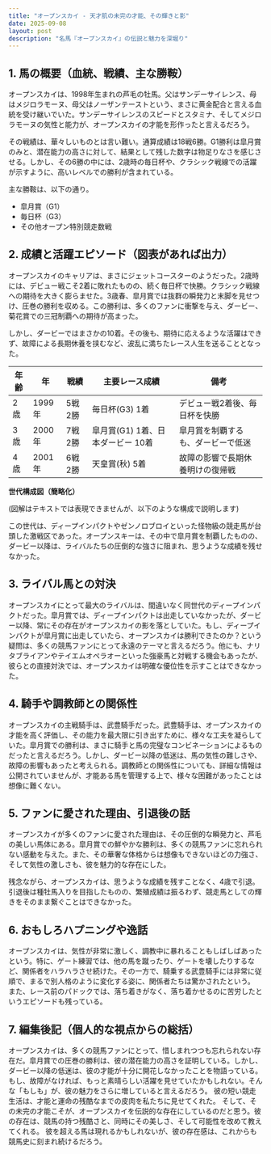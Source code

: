 ```yaml
---
title: "オープンスカイ - 天才肌の未完の才能、その輝きと影"
date: 2025-09-08
layout: post
description: "名馬『オープンスカイ』の伝説と魅力を深堀り"
---
```


## 1. 馬の概要（血統、戦績、主な勝鞍）

オープンスカイは、1998年生まれの芦毛の牡馬。父はサンデーサイレンス、母はメジロラモーヌ、母父はノーザンテーストという、まさに黄金配合と言える血統を受け継いでいた。サンデーサイレンスのスピードとスタミナ、そしてメジロラモーヌの気性と能力が、オープンスカイの才能を形作ったと言えるだろう。  

その戦績は、華々しいものとは言い難い。通算成績は18戦6勝。G1勝利は皐月賞のみと、潜在能力の高さに対して、結果として残した数字は物足りなさを感じさせる。しかし、その6勝の中には、2歳時の毎日杯や、クラシック戦線での活躍が示すように、高いレベルでの勝利が含まれている。  

主な勝鞍は、以下の通り。

* 皐月賞（G1）
* 毎日杯（G3）
* その他オープン特別競走数戦


## 2. 成績と活躍エピソード（図表があれば出力）

オープンスカイのキャリアは、まさにジェットコースターのようだった。2歳時には、デビュー戦こそ2着に敗れたものの、続く毎日杯で快勝。クラシック戦線への期待を大きく膨らませた。3歳春、皐月賞では抜群の瞬発力と末脚を見せつけ、圧巻の勝利を収める。この勝利は、多くのファンに衝撃を与え、ダービー、菊花賞での三冠制覇への期待が高まった。


しかし、ダービーではまさかの10着。その後も、期待に応えるような活躍はできず、故障による長期休養を挟むなど、波乱に満ちたレース人生を送ることとなった。

| 年齢 | 年 | 戦績 | 主要レース成績 | 備考 |
|---|---|---|---|---|
| 2歳 | 1999年 | 5戦2勝 | 毎日杯(G3) 1着 | デビュー戦2着後、毎日杯を快勝 |
| 3歳 | 2000年 | 7戦2勝 | 皐月賞(G1) 1着、日本ダービー 10着 | 皐月賞を制覇するも、ダービーで低迷 |
| 4歳 | 2001年 | 6戦2勝 | 天皇賞(秋) 5着 | 故障の影響で長期休養明けの復帰戦 |


**世代構成図（簡略化）**

(図解はテキストでは表現できませんが、以下のような構成で説明します)

この世代は、ディープインパクトやゼンノロブロイといった怪物級の競走馬が台頭した激戦区であった。オープンスキーは、その中で皐月賞を制覇したものの、ダービー以降は、ライバルたちの圧倒的な強さに阻まれ、思うような成績を残せなかった。


## 3. ライバル馬との対決

オープンスカイにとって最大のライバルは、間違いなく同世代のディープインパクトだった。皐月賞では、ディープインパクトは出走していなかったが、ダービー以降、常にその存在がオープンスカイの影を落としていた。もし、ディープインパクトが皐月賞に出走していたら、オープンスカイは勝利できたのか？という疑問は、多くの競馬ファンにとって永遠のテーマと言えるだろう。他にも、ナリタブライアンやテイエムオペラオーといった強豪馬と対戦する機会もあったが、彼らとの直接対決では、オープンスカイは明確な優位性を示すことはできなかった。


## 4. 騎手や調教師との関係性

オープンスカイの主戦騎手は、武豊騎手だった。武豊騎手は、オープンスカイの才能を高く評価し、その能力を最大限に引き出すために、様々な工夫を凝らしていた。皐月賞での勝利は、まさに騎手と馬の完璧なコンビネーションによるものだったと言えるだろう。しかし、ダービー以降の低迷は、馬の気性の難しさや、故障の影響もあったと考えられる。調教師との関係性についても、詳細な情報は公開されていませんが、才能ある馬を管理する上で、様々な困難があったことは想像に難くない。


## 5. ファンに愛された理由、引退後の話

オープンスカイが多くのファンに愛された理由は、その圧倒的な瞬発力と、芦毛の美しい馬体にある。皐月賞での鮮やかな勝利は、多くの競馬ファンに忘れられない感動を与えた。また、その華奢な体格からは想像もできないほどの力強さ、そして気性の激しさも、彼を魅力的な存在にした。

残念ながら、オープンスカイは、思うような成績を残すことなく、4歳で引退。引退後は種牡馬入りを目指したものの、繁殖成績は振るわず、競走馬としての輝きをそのまま繋ぐことはできなかった。


## 6. おもしろハプニングや逸話

オープンスカイは、気性が非常に激しく、調教中に暴れることもしばしばあったという。特に、ゲート練習では、他の馬を蹴ったり、ゲートを壊したりするなど、関係者をハラハラさせ続けた。その一方で、騎乗する武豊騎手には非常に従順で、まるで別人格のように変化する姿に、関係者たちは驚かされたという。  また、レース前のパドックでは、落ち着きがなく、落ち着かせるのに苦労したというエピソードも残っている。


## 7. 編集後記（個人的な視点からの総括）

オープンスカイは、多くの競馬ファンにとって、惜しまれつつも忘れられない存在だ。皐月賞での圧巻の勝利は、彼の潜在能力の高さを証明している。しかし、ダービー以降の低迷は、彼の才能が十分に開花しなかったことを物語っている。もし、故障がなければ、もっと素晴らしい活躍を見せていたかもしれない。そんな「もしも」が、彼の魅力をさらに増していると言えるだろう。  彼の短い競走生活は、才能と運命の残酷なまでの皮肉を私たちに見せてくれた。  そして、その未完の才能こそが、オープンスカイを伝説的な存在にしているのだと思う。彼の存在は、競馬の持つ残酷さと、同時にその美しさ、そして可能性を改めて教えてくれる。  彼を超える馬は現れるかもしれないが、彼の存在感は、これからも競馬史に刻まれ続けるだろう。
